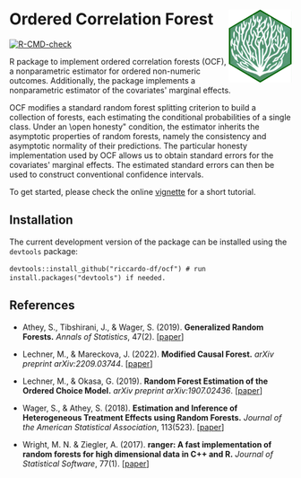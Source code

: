 # Ordered Correlation Forest <a href="https://riccardo-df.github.io/ocf/"><img src="man/figures/logo.svg" align="right" height="130" /></a>
 
<!-- badges: start -->
  [![R-CMD-check](https://github.com/riccardo-df/ocf/actions/workflows/R-CMD-check.yaml/badge.svg)](https://github.com/riccardo-df/ocf/actions/workflows/R-CMD-check.yaml)
<!-- badges: end -->
 
R package to implement ordered correlation forests (OCF), a nonparametric estimator for ordered non-numeric outcomes. Additionally, the package implements a nonparametric estimator of the covariates' marginal effects.

OCF modifies a standard random forest splitting criterion to build a collection of forests, each estimating the conditional probabilities of a single class. Under an \open honesty" condition, the estimator inherits the asymptotic properties of random forests, namely the consistency and asymptotic normality of their predictions. The particular honesty implementation used by OCF allows us to obtain standard errors for the covariates' marginal effects. The estimated standard errors can then be used to construct conventional confidence intervals.

To get started, please check the online [vignette](https://riccardo-df.github.io/ocf/articles/ocf-short-tutorial.html) for a short tutorial.

## Installation  
The current development version of the package can be installed using the `devtools` package:

```
devtools::install_github("riccardo-df/ocf") # run install.packages("devtools") if needed.
```

## References

- Athey, S., Tibshirani, J., & Wager, S. (2019).
<b>Generalized Random Forests.</b> <i>Annals of Statistics</i>, 47(2).
[<a href="https://projecteuclid.org/euclid.aos/1547197251">paper</a>]

- Lechner, M., & Mareckova, J. (2022). 
<b>Modified Causal Forest.</b>
<i>arXiv preprint arXiv:2209.03744</i>.
[<a href="https://arxiv.org/abs/2209.03744">paper</a>]

- Lechner, M., & Okasa, G. (2019). 
<b>Random Forest Estimation of the Ordered Choice Model.</b>
<i>arXiv preprint arXiv:1907.02436</i>.
[<a href="https://arxiv.org/abs/1907.02436">paper</a>]

- Wager, S., & Athey, S. (2018).
<b>Estimation and Inference of Heterogeneous Treatment Effects using Random Forests.</b>
<i>Journal of the American Statistical Association</i>, 113(523).
[<a href="https://www.tandfonline.com/eprint/v7p66PsDhHCYiPafTJwC/full">paper</a>]

- Wright, M. N. & Ziegler, A. (2017).
<b>ranger: A fast implementation of random forests for high dimensional data in C++ and R.</b>
<i>Journal of Statistical Software</i>, 77(1).
[<a href="https://www.jstatsoft.org/article/view/v077i01">paper</a>]
